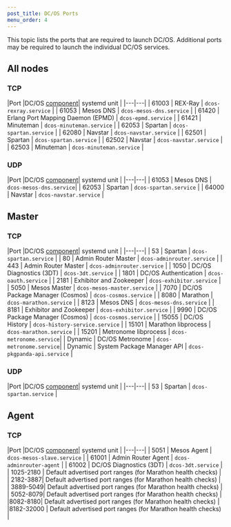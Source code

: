 ```yaml
---
post_title: DC/OS Ports
menu_order: 4
---
```


This topic lists the ports that are required to launch DC/OS. Additional ports may be required to launch the individual DC/OS services.

## All nodes

### TCP

|Port   |DC/OS [component](/docs/1.9/overview/architecture/components/)|  systemd unit   | 
|---|---|
| 61003 | REX-Ray | `dcos-rexray.service` |
| 61053 | Mesos DNS | `dcos-mesos-dns.service` |
| 61420 | Erlang Port Mapping Daemon (EPMD) | `dcos-epmd.service` |
| 61421 | Minuteman | `dcos-minuteman.service` |
| 62053 | Spartan | `dcos-spartan.service` |
| 62080 | Navstar | `dcos-navstar.service` |
| 62501 | Spartan | `dcos-spartan.service` |
| 62502 | Navstar | `dcos-navstar.service` |
| 62503 | Minuteman | `dcos-minuteman.service` |

### UDP

|Port   |DC/OS [component](/docs/1.9/overview/architecture/components/)|  systemd unit   | 
|---|---|
| 61053 | Mesos DNS | `dcos-mesos-dns.service`|
| 62053 | Spartan | `dcos-spartan.service` |
| 64000 | Navstar | `dcos-navstar.service` |

## Master

### TCP

|Port   |DC/OS [component](/docs/1.9/overview/architecture/components/)|  systemd unit   | 
|---|---|
| 53    | Spartan | `dcos-spartan.service` |
| 80    | Admin Router Master | `dcos-adminrouter.service` |
| 443   | Admin Router Master | `dcos-adminrouter.service` |
| 1050  | DC/OS Diagnostics (3DT) | `dcos-3dt.service` |
| 1801  | DC/OS Authentication | `dcos-oauth.service` |
| 2181  | Exhibitor and Zookeeper | `dcos-exhibitor.service` |
| 5050  | Mesos Master | `dcos-mesos-master.service` |
| 7070  | DC/OS Package Manager (Cosmos) | `dcos-cosmos.service` |
| 8080  | Marathon | `dcos-marathon.service` |
| 8123  | Mesos DNS | `dcos-mesos-dns.service` |
| 8181  | Exhibitor and Zookeeper | `dcos-exhibitor.service` |
| 9990  | DC/OS Package Manager (Cosmos) | `dcos-cosmos.service` |
| 15055 | DC/OS History | `dcos-history-service.service` |
| 15101 | Marathon libprocess | `dcos-marathon.service` |
| 15201 | Metronome libprocess | `dcos-metronome.service`|
| Dynamic | DC/OS Metronome | `dcos-metronome.service`|
| Dynamic | System Package Manager API | `dcos-pkgpanda-api.service` | 

### UDP

|Port   |DC/OS [component](/docs/1.9/overview/architecture/components/)|  systemd unit   |
|---|---|
| 53 | Spartan | `dcos-spartan.service` |

## Agent

### TCP

|Port   |DC/OS [component](/docs/1.9/overview/architecture/components/)|  systemd unit   | 
|---|---|
| 5051  |  Mesos Agent | `dcos-mesos-slave.service` |
| 61001 |  Admin Router Agent | `dcos-adminrouter-agent` |
|  61002 | DC/OS Diagnostics (3DT) | `dcos-3dt.service` |
|  1025-2180 | Default advertised port ranges (for Marathon health checks) |  
|   2182-3887| Default advertised port ranges (for Marathon health checks) |  
|  3889-5049| Default advertised port ranges (for Marathon health checks) |  
| 5052-8079| Default advertised port ranges (for Marathon health checks) |  
|8082-8180| Default advertised port ranges (for Marathon health checks) |  
|8182-32000 | Default advertised port ranges (for Marathon health checks) |


